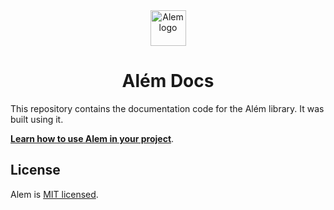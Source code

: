 <!-- https://cdn.jsdelivr.net/gh/wpdas/alem/docs/assets/near-script-logo.png -->
<div align="center"><img src='https://cdn.jsdelivr.net/gh/wpdas/alem/docs/assets/near-script-logo.png' height='57' alt='Alem logo' /></div>

# <div align="center">Além Docs</div>

This repository contains the documentation code for the Além library. It was built using it.

[**Learn how to use Alem in your project**](https://near.org/alem-lib.near/widget/Index).

## License

Alem is [MIT licensed](./LICENSE).
